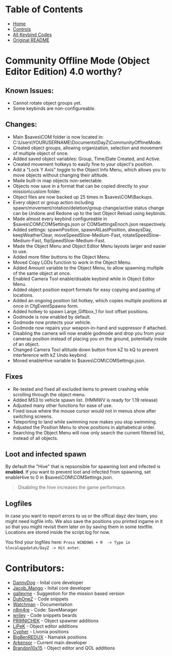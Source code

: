 # Table of Contents

 - [Home](./README.md)
 - [Controls](./Controls.md)
 - [All Keybind Codes](./All%20Keybind%20Codes.md)
 - [Original README](./oldREADME.md)
 
 
# Community Offline Mode (Object Editor Edition) 4.0 worthy?

## Known Issues:
- Cannot rotate object groups yet.
- Some keybinds are non-configureable.


## Changes:
- Main $saves\COM folder is now located in: C:\Users\YOURUSERNAME\Documents\DayZ\CommunityOfflineMode\.
- Created object groups, allowing organization, selection and movement of multiple object of once.
- Added saved object variables: Group, Time/Date Created, and Active.
- Created movement hotkeys to easily fine to your object's position.
- Add a "Lock Y Axis" toggle to the Object Info Menu, which allows you to move objects without changing their altitude.
- Made built-in map objects non-selectable.
- Objects now save in a format that can be copied directly to your mission\custom folder.
- Object files are now backed up 25 times in $saves\COM\Backups\.
- Every object or group action including spawn/movement/rotation/deletion/group change/active status change can be Undone and Redone up to the last Object Reload using keybinds.
- Made almost every keybind configureable in $saves\COM\COMSettings.json or COMSettingsEnoch.json respectively.
- Added settings: spawnPosition, spawnAtLastPosition, alwaysDay, keepWeatherClear, moveSpeedSlow-Medium-Fast, rotateSpeedSlow-Medium-Fast, flipSpeedSlow-Medium-Fast.
- Made the Object Menu and Object Editor Menu layouts larger and easier to use.
- Added more filter buttons to the Object Menu.
- Moved Copy LODs function to work in the Object Menu.
- Added Amount variable to the Object Menu, to allow spawning multiple of the same object at once.
- Enabled Camera Tool enable/disable keybind while in Object Editor Menu.
- Added object position export formats for easy copying and pasting of locations.
- Added an ongoing position list hotkey, which copies multiple positions at once in CfgEventSpawns form.
- Added hotkey to spawn Large_Giftbox_1 for loot offset positions.
- Godmode is now enabled by default.
- Godmode now protects your vehicle.
- Godmode now repairs your weapon-in-hand and suppressor if attached.
- Disabling the camera will now enable godmode and drop you from your cameras position instead of placing you on the ground, potentially inside of an object.
- Changed Camera Tool altitude down button from kZ to kQ to prevent interference with kZ Undo keybind.
- Moved enableHive variable to $saves\COM\COMSettings.json.


## Fixes
- Re-tested and fixed all excluded items to prevent crashing while scrolling through the object menu.
- Added MS3 to vehicle spawn list. (HMMWV is ready for 1.19 release)
- Adjusted many other functions for ease of use.
- Fixed issue where the mouse cursor would not in menus show after switching screens.
- Teleporting to land while swimming now makes you stop swimming.
- Adjusted the Position Menu to show positions in alphabetical order.
- Searching the Object Menu will now only search the current filtered list, instead of all objects.


## Loot and infected spawn
By default the "Hive" that is repsonsible for spawning loot and infected is **enabled**. If you want to prevent loot and infected from spawning, set enableHive to 0 in $saves\COM\COMSettings.json.
> Disabling the hive increases the game performace.


## Logfiles
In case you want to report errors to us or the offical dayz dev team, you might need logfile info.
We also save the positions you printed ingame in it so that you might revisit them later on by saving them in some textfile.
Locations are stored inside the script.log for now.

You find your logfiles here: ```Press WINDOWS + R  -> Type in %localappdata%/DayZ -> Hit enter```. 


# Contributors:
* [DannyDog](https://github.com/DannyDog) - Inital core developer
* [Jacob_Mango](https://github.com/Jacob-Mango) - Inital core developer
* [gallexme](https://github.com/gallexme) - Suggestion for the mission based version
* [DuhOneZ](https://twitter.com/DuhOneZ) - Code snippets
* [Watchman](https://twitter.com/watchman113) - Documentation
* [n8m4re](https://github.com/n8m4re) - Code: SaveManager
* [wriley](https://github.com/wriley) - Code snippets beards
* [PR9INICHEK](https://github.com/PR9INICHEK) - Object spawner additions
* [LiPeK](https://github.com/LiPeK) - Object editor additions
* [Cypher](https://github.com/CypherMediaGIT) - Livonia positions
* [BigBenREDUX](https://twitter.com/BigBenREDUX) - Namalsk positions
* [Arkensor](https://github.com/Arkensor) - Current main developer
* [Brandon10x15](https://github.com/Brandon10x15) - Object editor and QOL additions
